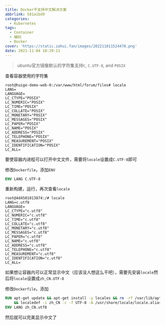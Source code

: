 ```yaml
---
title: Docker不支持中文解决方案
abbrlink: 581a1bd9
categories:
  - Kubernetes
tags:
  - Container
  - 编码
  - Docker
cover: 'https://static.zahui.fan/images/202211011524478.png'
date: 2021-11-04 10:29:11
---
```




> ubuntu官方镜像默认的字符集支持`C`, `C.UTF-8`, and `POSIX`

查看容器使用的字符集

```shell
root@huige-demo-web-0:/var/www/html/forum/files# locale
LANG=
LANGUAGE=
LC_CTYPE="POSIX"
LC_NUMERIC="POSIX"
LC_TIME="POSIX"
LC_COLLATE="POSIX"
LC_MONETARY="POSIX"
LC_MESSAGES="POSIX"
LC_PAPER="POSIX"
LC_NAME="POSIX"
LC_ADDRESS="POSIX"
LC_TELEPHONE="POSIX"
LC_MEASUREMENT="POSIX"
LC_IDENTIFICATION="POSIX"
LC_ALL=
```

要使容器内进程可以打开中文文件，需要将`locale`设置成`C.UTF-8`即可

修改`Dockerfile`，添加`ENV`

```dockerfile
ENV LANG C.UTF-8
```

重新构建，运行，再次查看`locale`

```shell
root@4d4501013874:/# locale
LANG=c.utf8
LANGUAGE=
LC_CTYPE="c.utf8"
LC_NUMERIC="c.utf8"
LC_TIME="c.utf8"
LC_COLLATE="c.utf8"
LC_MONETARY="c.utf8"
LC_MESSAGES="c.utf8"
LC_PAPER="c.utf8"
LC_NAME="c.utf8"
LC_ADDRESS="c.utf8"
LC_TELEPHONE="c.utf8"
LC_MEASUREMENT="c.utf8"
LC_IDENTIFICATION="c.utf8"
LC_ALL=
```

如果想让容器内可以正常显示中文（应该没人想这么干吧），需要先安装`locale`然后将`locale`设置成`zh_CN.UTF-8`

修改`Dockerfile`，添加

```dockerfile
RUN apt-get update && apt-get install -y locales && rm -rf /var/lib/apt/lists/* \
    && localedef -i zh_CN -c -f UTF-8 -A /usr/share/locale/locale.alias zh_CN.UTF-8
ENV LANG zh_CN.utf8
```

然后就可以完美显示中文了
